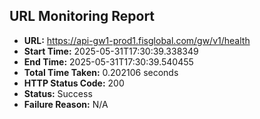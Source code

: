 ## URL Monitoring Report

- **URL:** https://api-gw1-prod1.fisglobal.com/gw/v1/health
- **Start Time:** 2025-05-31T17:30:39.338349
- **End Time:** 2025-05-31T17:30:39.540455
- **Total Time Taken:** 0.202106 seconds
- **HTTP Status Code:** 200
- **Status:** Success
- **Failure Reason:** N/A
